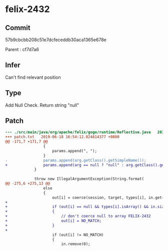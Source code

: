 # felix-2432

## Commit
57b9cbcbb208c51e7dcfeceddb30aca1365e678e

Parent : cf7d7a6

## Infer
Can't find relevant position

## Type
Add Null Check. Return string "null"

## Patch
```diff
--- ./src/main/java/org/apache/felix/gogo/runtime/Reflective.java	2019-06-18 16:43:58.872136428 +0800
+++ patch.txt	2019-06-18 16:54:12.024614377 +0800
@@ -171,7 +171,7 @@
                 {
                     params.append(", ");
                 }
-                params.append(arg.getClass().getSimpleName());
+                params.append(arg == null ? "null" : arg.getClass().getSimpleName());
             }
 
             throw new IllegalArgumentException(String.format(
@@ -275,6 +275,13 @@
                 else
                 {
                     out[i] = coerce(session, target, types[i], in.get(0));
+                    
+                    if (out[i] == null && types[i].isArray() && in.size() > 0)
+                    {
+                        // don't coerce null to array FELIX-2432
+                        out[i] = NO_MATCH;
+                    }
+                    
                     if (out[i] != NO_MATCH)
                     {
                         in.remove(0);

```